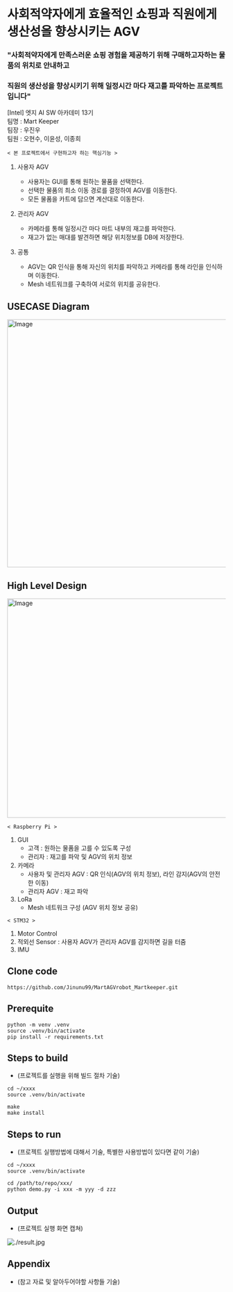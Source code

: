 # 사회적약자에게 효율적인 쇼핑과 직원에게 생산성을 향상시키는 AGV
### "사회적약자에게 만족스러운 쇼핑 경험을 제공하기 위해 구매하고자하는 물품의 위치로 안내하고
### 직원의 생산성을 향상시키기 위해  일정시간 마다 재고를 파악하는 프로젝트입니다"


  
[Intel] 엣지 AI SW 아카데미 13기  
팀명 : Mart Keeper  
팀장 : 우진우  
팀원 : 오현수, 이윤성, 이종희  
  
  
  
`< 본 프로젝트에서 구현하고자 하는 핵심기능 >`  
1. 사용자 AGV  
   * 사용자는 GUI를 통해 원하는 물품을 선택한다.
   * 선택한 물품의 최소 이동 경로를 결정하여 AGV를 이동한다.
   * 모든 물품을 카트에 담으면 계산대로 이동한다.

2. 관리자 AGV  
   * 카메라를 통해 일정시간 마다 마트 내부의 재고를 파악한다.
   * 재고가 없는 매대를 발견하면 해당 위치정보를 DB에 저장한다.

3. 공통  
   * AGV는 QR 인식을 통해 자신의 위치를 파악하고 카메라를 통해 라인을 인식하며 이동한다.
   * Mesh 네트워크를 구축하여 서로의 위치를 공유한다.
  
  
## USECASE Diagram  
<img width="698" height="571" alt="Image" src="https://github.com/user-attachments/assets/fb9f603c-180b-4c33-b9d5-93e67859392e" />  

  
## High Level Design
<img width="769" height="505" alt="Image" src="https://github.com/user-attachments/assets/00f3d486-be05-4c23-9fb6-ddde2aca593c" />  


`< Raspberry Pi >`  
1. GUI  
   * 고객 : 원하는 물품을 고를 수 있도록 구성  
   * 관리자 : 재고를 파악 및 AGV의 위치 정보  
2. 카메라  
   * 사용자 및 관리자 AGV : QR 인식(AGV의 위치 정보), 라인 감지(AGV의 안전한 이동)  
   * 관리자 AGV : 재고 파악  
3. LoRa  
   * Mesh 네트워크 구성 (AGV 위치 정보 공유)  
  

`< STM32 >`  
1. Motor Control  
2. 적외선 Sensor : 사용자 AGV가 관리자 AGV를 감지하면 길을 터줌  
3. IMU  
  
## Clone code

```shell
https://github.com/Jinunu99/MartAGVrobot_Martkeeper.git
```

## Prerequite

```shell
python -m venv .venv
source .venv/bin/activate
pip install -r requirements.txt
```

## Steps to build

* (프로젝트를 실행을 위해 빌드 절차 기술)

```shell
cd ~/xxxx
source .venv/bin/activate

make
make install
```

## Steps to run

* (프로젝트 실행방법에 대해서 기술, 특별한 사용방법이 있다면 같이 기술)

```shell
cd ~/xxxx
source .venv/bin/activate

cd /path/to/repo/xxx/
python demo.py -i xxx -m yyy -d zzz
```

## Output

* (프로젝트 실행 화면 캡쳐)

![./result.jpg](./result.jpg)

## Appendix

* (참고 자료 및 알아두어야할 사항들 기술)
